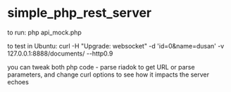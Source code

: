 # simple_php_rest_server

to run:
php api_mock.php

to test in Ubuntu:
curl -H "Upgrade: websocket" -d 'id=0&name=dusan' -v 127.0.0.1:8888/documents/ --http0.9

you can tweak both php code - parse riadok to get URL or parse parameters, and change curl options to see how it impacts the server echoes
